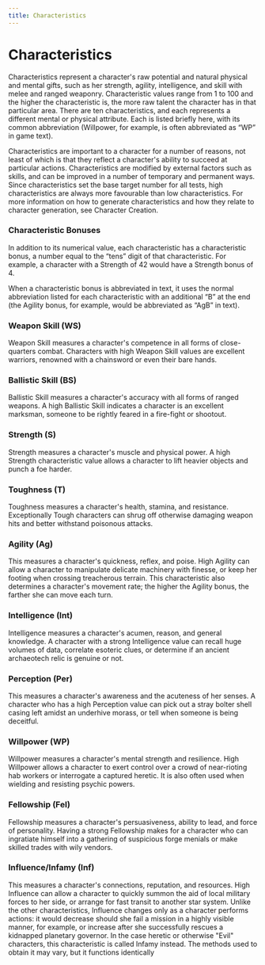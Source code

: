 ```yaml
---
title: Characteristics
---
```

# Characteristics 

Characteristics represent a character's raw potential and natural physical and mental gifts, such as her strength, agility, intelligence, and skill with melee and ranged weaponry\. Characteristic values range from 1 to 100 and the higher the characteristic is, the more raw talent the character has in that particular area\. There are ten characteristics, and each represents a different mental or physical attribute\. Each is listed briefly here, with its common abbreviation \(Willpower, for example, is often abbreviated as “WP” in game text\)\. 

Characteristics are important to a character for a number of reasons, not least of which is that they reflect a character's ability to succeed at particular actions\. Characteristics are modified by external factors such as skills, and can be improved in a number of temporary and permanent ways\. Since characteristics set the base target number for all tests, high characteristics are always more favourable than low characteristics\. For more information on how to generate characteristics and how they relate to character generation, see Character Creation\. 

### Characteristic Bonuses 

In addition to its numerical value, each characteristic has a characteristic bonus, a number equal to the “tens” digit of that characteristic\. For example, a character with a Strength of 42 would have a Strength bonus of 4\. 

When a characteristic bonus is abbreviated in text, it uses the normal abbreviation listed for each characteristic with an additional “B” at the end \(the Agility bonus, for example, would be abbreviated as “AgB” in text\)\. 

### Weapon Skill \(WS\) 

Weapon Skill measures a character's competence in all forms of close\-quarters combat\. Characters with high Weapon Skill values are excellent warriors, renowned with a chainsword or even their bare hands\. 

### Ballistic Skill \(BS\) 

Ballistic Skill measures a character's accuracy with all forms of ranged weapons\. A high Ballistic Skill indicates a character is an excellent marksman, someone to be rightly feared in a fire\-fight or shootout\. 

### Strength \(S\) 

Strength measures a character's muscle and physical power\. A high Strength characteristic value allows a character to lift heavier objects and punch a foe harder\.

### Toughness \(T\) 

Toughness measures a character's health, stamina, and resistance\. Exceptionally Tough characters can shrug off otherwise damaging weapon hits and better withstand poisonous attacks\. 

### Agility \(Ag\) 

This measures a character's quickness, reflex, and poise\. High Agility can allow a character to manipulate delicate machinery with finesse, or keep her footing when crossing treacherous terrain\. This characteristic also determines a character's movement rate; the higher the Agility bonus, the farther she can move each turn\. 

### Intelligence \(Int\) 

Intelligence measures a character's acumen, reason, and general knowledge\. A character with a strong Intelligence value can recall huge volumes of data, correlate esoteric clues, or determine if an ancient archaeotech relic is genuine or not\. 

### Perception \(Per\) 

This measures a character's awareness and the acuteness of her senses\. A character who has a high Perception value can pick out a stray bolter shell casing left amidst an underhive morass, or tell when someone is being deceitful\. 

### Willpower \(WP\) 

Willpower measures a character's mental strength and resilience\. High Willpower allows a character to exert control over a crowd of near\-rioting hab workers or interrogate a captured heretic\. It is also often used when wielding and resisting psychic powers\.

### Fellowship \(Fel\) 

Fellowship measures a character's persuasiveness, ability to lead, and force of personality\. Having a strong Fellowship makes for a character who can ingratiate himself into a gathering of suspicious forge menials or make skilled trades with wily vendors\. 

### Influence/Infamy \(Inf\) 

This measures a character's connections, reputation, and resources\. High Influence can allow a character to quickly summon the aid of local military forces to her side, or arrange for fast transit to another star system\. Unlike the other characteristics, Influence changes only as a character performs actions: it would decrease should she fail a mission in a highly visible manner, for example, or increase after she successfully rescues a kidnapped planetary governor\. In the case heretic or otherwise "Evil" characters, this characteristic is called Infamy instead\. The methods used to obtain it may vary, but it functions identically
